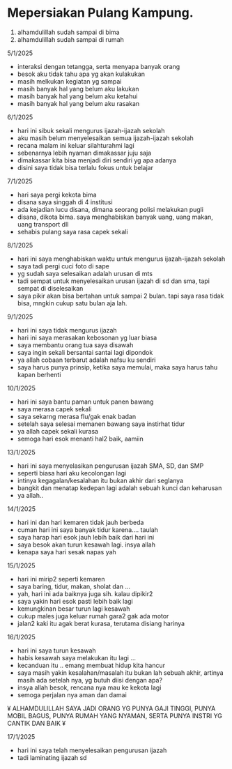 # Mepersiakan Pulang Kampung.
1. alhamdulillah sudah sampai di bima
2. alhamdulillah sudah sampai di rumah

5/1/2025
* interaksi dengan tetangga, serta menyapa banyak orang
* besok aku tidak tahu apa yg akan kulakukan
* masih melkukan kegiatan yg sampai
* masih banyak hal yang belum aku lakukan
* masih banyak hal yang belum aku ketahui
* masih banyak hal yang belum aku rasakan

6/1/2025
* hari ini sibuk sekali mengurus ijazah-ijazah sekolah
* aku masih belum menyelesaikan semua ijazah-ijazah sekolah
* recana malam ini keluar silahturahmi lagi
* sebenarnya lebih nyaman dimakassar juju saja
* dimakassar kita bisa menjadi diri sendiri yg apa adanya
* disini saya tidak bisa terlalu fokus untuk belajar 

7/1/2025
* hari saya pergi kekota bima
* disana saya singgah di 4 institusi
* ada kejadian lucu disana, dimana seorang polisi melakukan pugli
* disana, dikota bima. saya menghabiskan banyak uang, uang makan, uang transport dll
* sehabis pulang saya rasa capek sekali

8/1/2025
 * hari ini saya menghabiskan waktu untuk mengurus ijazah-ijazah sekolah
 * saya tadi pergi cuci foto di sape
 * yg sudah saya selesaikan adalah urusan di mts
 * tadi sempat untuk menyelesaikan urusan ijazah di sd dan sma, tapi sempat di diselesaikan
 * saya pikir akan bisa bertahan untuk sampai 2 bulan. tapi saya rasa tidak bisa, mngkin cukup satu bulan aja lah.

 9/1/2025
 * hari ini saya tidak mengurus ijazah
 * hari ini saya merasakan kebosonan yg luar biasa
 * saya membantu orang tua saya disawah
 * saya ingin sekali bersantai santai lagi dipondok
 * ya allah cobaan terbarut adalah nafsu ku sendiri
 * saya harus punya prinsip, ketika saya memulai, maka saya harus tahu kapan berhenti

 10/1/2025
 * hari ini saya bantu paman untuk panen bawang
 * saya merasa capek sekali
 * saya sekarng merasa flu/gak enak badan
 * setelah saya selesai memanen bawang saya instirhat tidur
 * ya allah capek sekali kurasa
 * semoga hari esok menanti hal2 baik, aamiin

 13/1/2025
 * hari ini saya menyelasikan pengurusan ijazah SMA, SD, dan SMP
 * seperti biasa hari aku kecolongan lagi
 * intinya kegagalan/kesalahan itu bukan akhir dari seglanya
 * bangkit dan menatap kedepan lagi adalah sebuah kunci dan keharusan
 * ya allah..

 14/1/2025
 * hari ini dan hari kemaren tidak jauh berbeda
 * cuman hari ini saya banyak tidur karena.... taulah
 * saya harap hari esok jauh lebih baik dari hari ini
 * saya besok akan turun kesawah lagi. insya allah
 * kenapa saya hari sesak napas yah

 15/1/2025
 * hari ini mirip2 seperti kemaren
 * saya baring, tidur, makan, sholat dan ...
 * yah, hari ini ada baiknya juga sih. kalau dipikir2
 * saya yakin hari esok pasti lebih baik lagi
 * kemungkinan besar turun lagi kesawah
 * cukup males juga keluar rumah gara2 gak ada motor
 * jalan2 kaki itu agak berat kurasa, terutama disiang harinya

 16/1/2025
 * hari ini saya turun kesawah
 * habis kesawah saya melakukan itu lagi ...
 * kecanduan itu .. emang membuat hidup kita hancur
 * saya masih yakin kesalahan/masalah itu bukan lah sebuah akhir, artinya masih ada setelah nya, yg butuh diisi dengan apa?
 * insya allah besok, rencana nya mau ke kekota lagi
 * semoga perjalan nya aman dan damai


 ¥ ALHAMDULILLAH SAYA JADI ORANG YG PUNYA GAJI TINGGI, PUNYA MOBIL BAGUS, PUNYA RUMAH YANG NYAMAN, SERTA PUNYA INSTRI YG CANTIK DAN BAIK ¥

 17/1/2025
 * hari ini saya telah menyelesaikan pengurusan ijazah
 * tadi laminating ijazah sd
